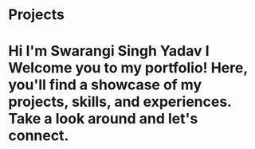 # Projects

<h1>Hi I'm Swarangi Singh Yadav I Welcome you to my portfolio! Here, you'll find a showcase of my projects, skills, and experiences. Take a look around and let's connect.</h2>
